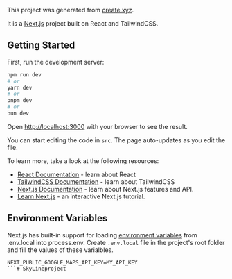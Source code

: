 This project was generated from [create.xyz](https://create.xyz/).

It is a [Next.js](https://nextjs.org/) project built on React and TailwindCSS.

## Getting Started

First, run the development server:

```bash
npm run dev
# or
yarn dev
# or
pnpm dev
# or
bun dev
```

Open [http://localhost:3000](http://localhost:3000) with your browser to see the result.

You can start editing the code in `src`. The page auto-updates as you edit the file.

To learn more, take a look at the following resources:

- [React Documentation](https://react.dev/) - learn about React
- [TailwindCSS Documentation](https://tailwindcss.com/) - learn about TailwindCSS
- [Next.js Documentation](https://nextjs.org/docs) - learn about Next.js features and API.
- [Learn Next.js](https://nextjs.org/learn) - an interactive Next.js tutorial.


## Environment Variables

Next.js has built-in support for loading [environment variables](https://nextjs.org/docs/app/building-your-application/configuring/environment-variables)
from .env.local into process.env. Create `.env.local` file in the project's root folder and fill the values of these varialbles. 

```env
NEXT_PUBLIC_GOOGLE_MAPS_API_KEY=MY_API_KEY
```# SkyLineproject
